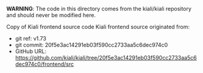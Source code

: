**WARNING**: The code in this directory comes from the kiali/kiali repository and should never be modified here.

Copy of Kiali frontend source code
Kiali frontend source originated from:
* git ref:    v1.73
* git commit: 20f5e3ac14291eb03f590cc2733aa5c6dec974c0
* GitHub URL: https://github.com/kiali/kiali/tree/20f5e3ac14291eb03f590cc2733aa5c6dec974c0/frontend/src
